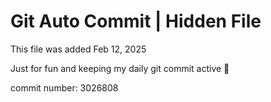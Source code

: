 # Git Auto Commit | Hidden File

This file was added Feb 12, 2025

Just for fun and keeping my daily git commit active 🤪

commit number: 3026808
